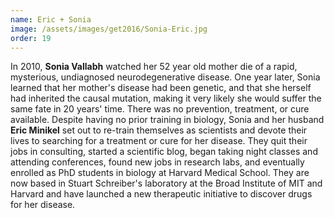 ```yaml
---
name: Eric + Sonia
image: /assets/images/get2016/Sonia-Eric.jpg
order: 19
---
```


In 2010, **Sonia Vallabh** watched her 52 year old mother die of a rapid, mysterious, undiagnosed neurodegenerative disease. One year later, Sonia learned that her mother's disease had been genetic, and that she herself had inherited the causal mutation, making it very likely she would suffer the same fate in 20 years' time. There was no prevention, treatment, or cure available. Despite having no prior training in biology, Sonia and her husband **Eric Minikel** set out to re-train themselves as scientists and devote their lives to searching for a treatment or cure for her disease. They quit their jobs in consulting, started a scientific blog, began taking night classes and attending conferences, found new jobs in research labs, and eventually enrolled as PhD students in biology at Harvard Medical School. They are now based in Stuart Schreiber's laboratory at the Broad Institute of MIT and Harvard and have launched a new therapeutic initiative to discover drugs for her disease.
